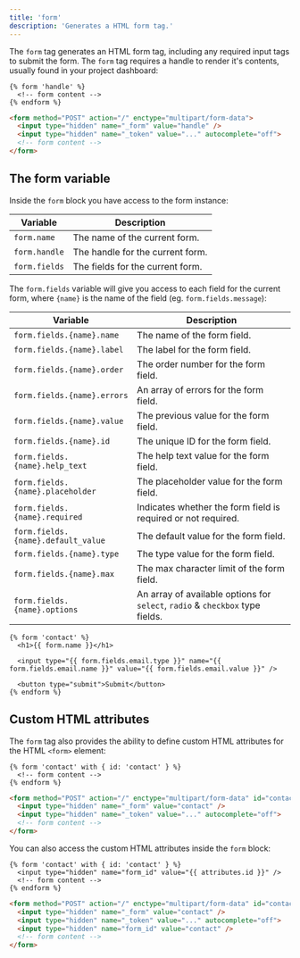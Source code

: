 ```yaml
---
title: 'form'
description: 'Generates a HTML form tag.'
---
```


The `form` tag generates an HTML form tag, including any required input tags to submit the form. The `form` tag requires a handle to render it's contents, usually found in your project dashboard:

```canvas {% process=false %}
{% form 'handle' %}
  <!-- form content -->
{% endform %}
```

```html {% filename="HTML Output" %}
<form method="POST" action="/" enctype="multipart/form-data">
  <input type="hidden" name="_form" value="handle" />
  <input type="hidden" name="_token" value="..." autocomplete="off">
  <!-- form content -->
</form>
```

## The form variable

Inside the `form` block you have access to the form instance:

Variable        | Description
--------------- | ------------------------------------------------------------
`form.name`     | The name of the current form.
`form.handle`   | The handle for the current form.
`form.fields`   | The fields for the current form.

The `form.fields` variable will give you access to each field for the current form, where `{name}` is the name of the field (eg. `form.fields.message`):

Variable                           | Description
---------------------------------- | -----------
`form.fields.{name}.name`          | The name of the form field.
`form.fields.{name}.label`         | The label for the form field.
`form.fields.{name}.order`         | The order number for the form field.
`form.fields.{name}.errors`        | An array of errors for the form field.
`form.fields.{name}.value`         | The previous value for the form field.
`form.fields.{name}.id`            | The unique ID for the form field.
`form.fields.{name}.help_text`     | The help text value for the form field.
`form.fields.{name}.placeholder`   | The placeholder value for the form field.
`form.fields.{name}.required`      | Indicates whether the form field is required or not required.
`form.fields.{name}.default_value` | The default value for the form field.
`form.fields.{name}.type`          | The type value for the form field.
`form.fields.{name}.max`           | The max character limit of the form field.
`form.fields.{name}.options`       | An array of available options for `select`, `radio` & `checkbox` type fields.

```canvas {% process=false %}
{% form 'contact' %}
  <h1>{{ form.name }}</h1>

  <input type="{{ form.fields.email.type }}" name="{{ form.fields.email.name }}" value="{{ form.fields.email.value }}" />

  <button type="submit">Submit</button>
{% endform %}
```

## Custom HTML attributes

The `form` tag also provides the ability to define custom HTML attributes for the HTML `<form>` element:

```canvas {% process=false %}
{% form 'contact' with { id: 'contact' } %}
  <!-- form content -->
{% endform %}
```

```html {% filename="HTML Output" %}
<form method="POST" action="/" enctype="multipart/form-data" id="contact">
  <input type="hidden" name="_form" value="contact" />
  <input type="hidden" name="_token" value="..." autocomplete="off">
  <!-- form content -->
</form>
```

You can also access the custom HTML attributes inside the `form` block:

```canvas {% process=false %}
{% form 'contact' with { id: 'contact' } %}
  <input type="hidden" name="form_id" value="{{ attributes.id }}" />
  <!-- form content -->
{% endform %}
```

```html {% filename="HTML Output" %}
<form method="POST" action="/" enctype="multipart/form-data" id="contact">
  <input type="hidden" name="_form" value="contact" />
  <input type="hidden" name="_token" value="..." autocomplete="off">
  <input type="hidden" name="form_id" value="contact" />
  <!-- form content -->
</form>
```
